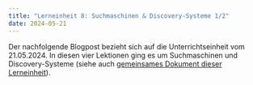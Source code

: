 ```yaml
---
title: "Lerneinheit 8: Suchmaschinen & Discovery-Systeme 1/2"
date: 2024-05-21
---
```


Der nachfolgende Blogpost bezieht sich auf die Unterrichtseinheit vom 21.05.2024. In diesen vier Lektionen ging es um Suchmaschinen und Discovery-Systeme (siehe auch [gemeinsames Dokument dieser Lerneinheit](https://pad.gwdg.de/HW9D520ORJu79RoIEueNCw)).
